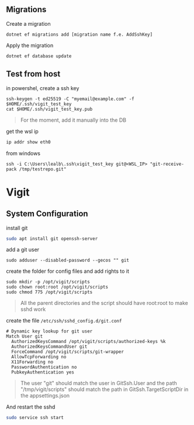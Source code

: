## Migrations

Create a migration
```
dotnet ef migrations add [migration name f.e. AddSshKey]
```

Apply the migration
```
dotnet ef database update
```

## Test from host

in powershel, create a ssh key
```
ssh-keygen -t ed25519 -C "myemail@example.com" -f $HOME/.ssh/vigit_test_key
cat $HOME/.ssh/vigit_test_key.pub
```

> For the moment, add it manually into the DB

get the wsl ip
```bash
ip addr show eth0
```

from windows
```
ssh -i C:\Users\lealb\.ssh\vigit_test_key git@<WSL_IP> "git-receive-pack /tmp/testrepo.git"
```

# Vigit

## System Configuration

install git
```bash
sudo apt install git openssh-server
```

add a git user
```
sudo adduser --disabled-password --gecos "" git
```

create the folder for config files and add rights to it
```
sudo mkdir -p /opt/vigit/scripts
sudo chown root:root /opt/vigit/scripts
sudo chmod 775 /opt/vigit/scripts
```

> All the parent directories and the script should have root:root to make sshd work

create the file `/etc/ssh/sshd_config.d/git.conf`

```
# Dynamic key lookup for git user
Match User git
  AuthorizedKeysCommand /opt/vigit/scripts/authorized-keys %k
  AuthorizedKeysCommandUser git
  ForceCommand /opt/vigit/scripts/git-wrapper
  AllowTcpForwarding no
  X11Forwarding no
  PasswordAuthentication no
  PubkeyAuthentication yes
```
> The user "git" should match the user in GitSsh.User and the path "/tmp/vigit/scripts" should match the path in GitSsh.TargetScriptDir in the appsettings.json

And restart the sshd

```bash
sudo service ssh start
```
